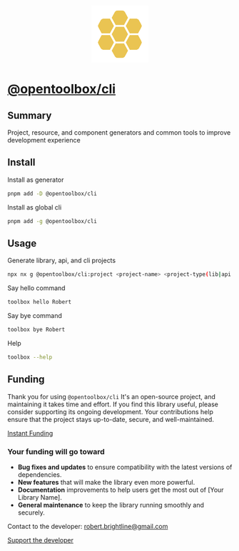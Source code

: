 <p align="center">
  <img src="https://raw.githubusercontent.com/beemood/opentoolbox/refs/heads/main/apps/cli/favicon.png" alt="Logo" />
</p>

# [@opentoolbox/cli](https://beemood.github.io/opentoolbox/public/apps/cli)

## Summary

Project, resource, and component generators and common tools to improve development experience

## Install

Install as generator

```bash
pnpm add -D @opentoolbox/cli
```

Install as global cli

```bash
pnpm add -g @opentoolbox/cli
```

## Usage

Generate library, api, and cli projects

```bash
npx nx g @opentoolbox/cli:project <project-name> <project-type(lib|api|cli)>
```

Say hello command

```bash
toolbox hello Robert
```

Say bye command

```bash
toolbox bye Robert
```

Help

```bash
toolbox --help
```

## Funding

Thank you for using `@opentoolbox/cli` It's an open-source project, and maintaining it takes time and effort. If you find this library useful, please consider supporting its ongoing development. Your contributions help ensure that the project stays up-to-date, secure, and well-maintained.

[Instant Funding](https://cash.app/$puqlib)

### Your funding will go toward

- **Bug fixes and updates** to ensure compatibility with the latest versions of dependencies.
- **New features** that will make the library even more powerful.
- **Documentation** improvements to help users get the most out of [Your Library Name].
- **General maintenance** to keep the library running smoothly and securely.

Contact to the developer: [robert.brightline@gmail.com](mailto:robert.brightline@gmail.com?subject=Contact)

[Support the developer](https://cash.app/$puqlib)
